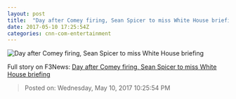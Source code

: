 ```yaml
---
layout: post
title:  "Day after Comey firing, Sean Spicer to miss White House briefing"
date: 2017-05-10 17:25:54Z
categories: cnn-com-entertainment
---
```


![Day after Comey firing, Sean Spicer to miss White House briefing](http://i2.cdn.turner.com/money/dam/assets/170510102030-sean-spicer-sarah-huckabee-sanders-780x439.jpg)




Full story on F3News: [Day after Comey firing, Sean Spicer to miss White House briefing](http://www.f3nws.com/n/4KJXsD)

> Posted on: Wednesday, May 10, 2017 10:25:54 PM
